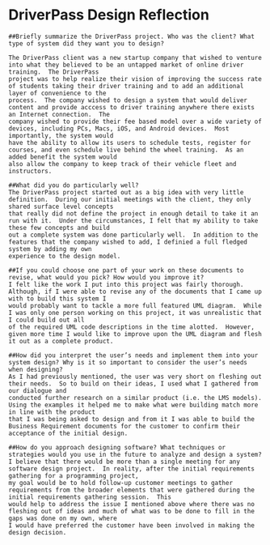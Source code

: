# DriverPass Design Reflection

    ##Briefly summarize the DriverPass project. Who was the client? What type of system did they want you to design?
    
    The DriverPass client was a new startup company that wished to venture into what they believed to be an untapped market of online driver training.  The DriverPass 
    project was to help realize their vision of improving the success rate of students taking their driver training and to add an additional layer of convenience to the
    process.  The company wished to design a system that would deliver content and provide acccess to driver training anywhere there exists an Internet connection.  The
    company wished to provide their fee based model over a wide variety of devices, including PCs, Macs, iOS, and Android devices.  Most importantly, the system would
    have the ability to allow its users to schedule tests, register for courses, and even schedule live behind the wheel training.  As an added benefit the system would
    also allow the company to keep track of their vehicle fleet and instructors.

    ##What did you do particularly well?
    The DriverPass project started out as a big idea with very little definition.  During our initial meetings with the client, they only shared surface level concepts
    that really did not define the project in enough detail to take it an run with it.  Under the circumstances, I felt that my ability to take these few concepts and build
    out a complete system was done particularly well.  In addition to the features that the company wished to add, I definied a full fledged system by adding my own
    experience to the design model.
    
    ##If you could choose one part of your work on these documents to revise, what would you pick? How would you improve it?
    I felt like the work I put into this project was fairly thorough.  Although, if I were able to revise any of the documents that I came up with to build this system I
    would probably want to tackle a more full featured UML diagram.  While I was only one person working on this project, it was unrealistic that I could build out all
    of the required UML code descriptions in the time alotted.  However, given more time I would like to improve upon the UML diagram and flesh it out as a complete product.
    
    ##How did you interpret the user’s needs and implement them into your system design? Why is it so important to consider the user’s needs when designing?
    As I had previously mentioned, the user was very short on fleshing out their needs.  So to build on their ideas, I used what I gathered from our dialogue and 
    conducted further research on a similar product (i.e. the LMS models).  Using the examples it helped me to make what were building match more in line with the product
    that I was being asked to design and from it I was able to build the Business Requirement documents for the customer to confirm their acceptance of the initial design.
    
    ##How do you approach designing software? What techniques or strategies would you use in the future to analyze and design a system?
    I believe that there would be more than a single meeting for any software design project.  In reality, after the initial requirements gathering for a programming project, 
    my goal would be to hold follow-up customer meetings to gather requirements from the broader elements that were gathered during the initial requirements gathering session.  This 
    would help to address the issue I mentioned above where there was no fleshing out of ideas and much of what was to be done to fill in the gaps was done on my own, where 
    I would have preferred the customer have been involved in making the design decision.
    
